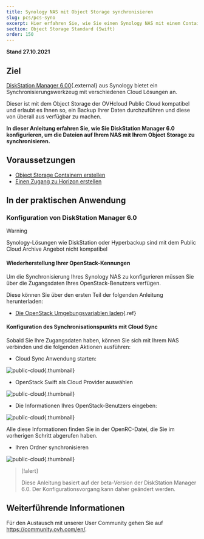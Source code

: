 ```yaml
---
title: Synology NAS mit Object Storage synchronisieren
slug: pcs/pcs-syno
excerpt: Hier erfahren Sie, wie Sie einen Synology NAS mit einem Container synchronisieren.
section: Object Storage Standard (Swift)
order: 150
---
```


**Stand 27.10.2021**

## Ziel

[DiskStation Manager 6.00](https://www.synology.com/en-global/dsm/6.0beta){.external} aus Synology bietet ein Synchronisierungswerkzeug mit verschiedenen Cloud Lösungen an.

Dieser ist mit dem Object Storage der OVHcloud Public Cloud kompatibel und erlaubt es Ihnen so, ein Backup Ihrer Daten durchzuführen und diese von überall aus verfügbar zu machen.

**In dieser Anleitung erfahren Sie, wie Sie DiskStation Manager 6.0 konfigurieren, um die Dateien auf Ihrem NAS mit Ihrem Object Storage zu synchronisieren.**

## Voraussetzungen

- [Object Storage Containern erstellen](https://docs.ovh.com/de/storage/pcs/container-erstellen/)
- [Einen Zugang zu Horizon erstellen](../../../public-cloud/openstack-user-erstellen-loeschen/#erstellung-eines-openstack-benutzers)

## In der praktischen Anwendung

### Konfiguration von DiskStation Manager 6.0

> [!warning]
>
> Synology-Lösungen wie DiskStation oder Hyperbackup sind mit dem Public Cloud Archive Angebot nicht kompatibel
>

#### Wiederherstellung Ihrer OpenStack-Kennungen

Um die Synchronisierung Ihres Synology NAS zu konfigurieren müssen Sie über die Zugangsdaten Ihres OpenStack-Benutzers verfügen.

Diese können Sie über den ersten Teil der folgenden Anleitung herunterladen:

- [Die OpenStack Umgebungsvariablen laden](../../..//public-cloud/die-variablen-der-umgebung-openstack-laden/#schritt-nr-1-die-variablen-abrufen){.ref}

#### Konfiguration des Synchronisationspunkts mit Cloud Sync

Sobald Sie Ihre Zugangsdaten haben, können Sie sich mit Ihrem NAS verbinden und die folgenden Aktionen ausführen:

- Cloud Sync Anwendung starten:

![public-cloud](images/3791.png){.thumbnail}

- OpenStack Swift als Cloud Provider auswählen

![public-cloud](images/3788.png){.thumbnail}

- Die Informationen Ihres OpenStack-Benutzers eingeben:

![public-cloud](images/3792.png){.thumbnail}

Alle diese Informationen finden Sie in der OpenRC-Datei, die Sie im vorherigen Schritt abgerufen haben.

- Ihren Ordner synchronisieren

![public-cloud](images/3790.png){.thumbnail}

> [!alert]
>
> Diese Anleitung basiert auf der beta-Version der DiskStation Manager 6.0. Der Konfigurationsvorgang kann daher geändert werden.
>

## Weiterführende Informationen

Für den Austausch mit unserer User Community gehen Sie auf <https://community.ovh.com/en/>.